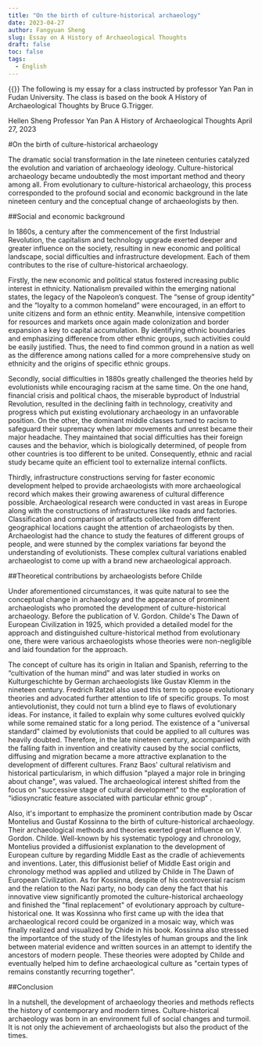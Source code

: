 ```yaml
---
title: "On the birth of culture-historical archaeology"
date: 2023-04-27
author: Fangyuan Sheng
slug: Essay on A History of Archaeological Thoughts
draft: false
toc: false
tags:
  - English
---
```


{{<block class="info">}}
The following is my essay for a class instructed by professor Yan Pan in Fudan University. The class is based on the book A History of Archaeological Thoughts by Bruce G.Trigger. 

Hellen Sheng
Professor Yan Pan
A History of Archaeological Thoughts
April 27, 2023   

#On the birth of culture-historical archaeology
 
The dramatic social transformation in the late nineteen centuries catalyzed the evolution and variation of archaeology ideology. Culture-historical archaeology became undoubtedly the most important method and theory among all. From evolutionary to culture-historical archaeology, this process corresponded to the profound social and economic background in the late nineteen century and the conceptual change of archaeologists by then.
 
##Social and economic background 
 
In 1860s, a century after the commencement of the first Industrial Revolution, the capitalism and technology upgrade exerted deeper and greater influence on the society, resulting in new economic and political landscape, social difficulties and infrastructure development. Each of them contributes to the rise of culture-historical archaeology. 
 
Firstly, the new economic and political status fostered increasing public interest in ethnicity. Nationalism prevailed within the emerging national states, the legacy of the Napoleon’s conquest. The “sense of group identity” and the “loyalty to a common homeland” were encouraged, in an effort to unite citizens and form an ethnic entity. Meanwhile, intensive competition for resources and markets once again made colonization and border expansion a key to capital accumulation. By identifying ethnic boundaries and emphasizing difference from other ethnic groups, such activities could be easily justified. Thus, the need to find common ground in a nation as well as the difference among nations called for a more comprehensive study on ethnicity and the origins of specific ethnic groups. 
 
Secondly, social difficulties in 1880s greatly challenged the theories held by evolutionists while encouraging racism at the same time. On the one hand, financial crisis and political chaos, the miserable byproduct of Industrial Revolution, resulted in the declining faith in technology, creativity and progress which put existing evolutionary archaeology in an unfavorable position. On the other, the dominant middle classes turned to racism to safeguard their supremacy when labor movements and unrest became their major headache. They maintained that social difficulties has their foreign causes and the behavior, which is biologically determined, of people from other countries is too different to be united. Consequently, ethnic and racial study became quite an efficient tool to externalize internal conflicts. 

Thirdly, infrastructure constructions serving for faster economic development helped to provide archaeologists with more archaeological record which makes their growing awareness of cultural difference possible. Archaeological research were conducted in vast areas in Europe along with the constructions of infrastructures like roads and factories. Classification and comparison of artifacts collected from different geographical locations caught the attention of archaeologists by then. Archaeologist had the chance to study the features of different groups of people, and were stunned by the complex variations far beyond the understanding of evolutionists. These complex cultural variations enabled archaeologist to come up with a brand new archaeological approach. 
 
 
##Theoretical contributions by archaeologists before Childe
 
Under aforementioned circumstances, it was quite natural to see the conceptual change in archaeology and the appearance of prominent archaeologists who promoted the development of culture-historical archaeology. Before the publication of V. Gordon. Childe's The Dawn of European Civilization in 1925, which provided a detailed model for the approach and distinguished culture-historical method from evolutionary one, there were various archaeologists whose theories were non-negligible and laid foundation for the approach.
 
The concept of culture has its origin in Italian and Spanish, referring to the “cultivation of the human mind” and was later studied in works on Kulturgeschichte by German archaeologists like Gustav Klemm in the nineteen century. Fredrich Ratzel also used this term to oppose evolutionary theories and advocated further attention to life of specific groups. To most antievolutionist, they could not turn a blind eye to flaws of evolutionary ideas. For instance, it failed to explain why some cultures evolved quickly while some remained static for a long period. The existence of a "universal standard" claimed by evolutionists that could be applied to all cultures was heavily doubted. Therefore, in the late nineteen century, accompanied with the falling faith in invention and creativity caused by the social conflicts, diffusing and migration became a more attractive explanation to the development of different cultures. Franz Baos' cultural relativism and historical particularism, in which diffusion "played a major role in bringing about change", was valued. The archaeological interest shifted from the focus on "successive stage of cultural development" to the exploration of “idiosyncratic feature associated with particular ethnic group” . 
 
Also, it's important to emphasize the prominent contribution made by Oscar Montelius and Gustaf Kossinna to the birth of culture-historical archaeology. Their archaeological methods and theories exerted great influence on V. Gordon. Childe. Well-known by his systematic typology and chronology, Montelius provided a diffusionist explanation to the development of European culture by regarding Middle East as the cradle of achievements and inventions. Later, this diffusionist belief of Middle East origin and chronology method was applied and utilized by Childe in The Dawn of European Civilization. As for Kossinna, despite of his controversial racism and the relation to the Nazi party, no body can deny the fact that his innovative view significantly promoted the culture-historical archaeology and finished the "final replacement" of evolutionary approach by culture-historical one. It was Kossinna who first came up with the idea that archaeological record could be organized in a mosaic way, which was finally realized and visualized by Chide in his book. Kossinna also stressed the importantce of the study of the lifestyles of human groups and the link between material evidence and written sources in an attempt to identify the ancestors of modern people. These theories were adopted by Childe and eventually helped him to define archaeological culture as "certain types of remains constantly recurring together".
 
##Conclusion 
 
In a nutshell, the development of archaeology theories and methods reflects the history of contemporary and modern times. Culture-historical archaeology was born in an environment full of social changes and turmoil. It is not only the achievement of archaeologists but also the product of the times.
